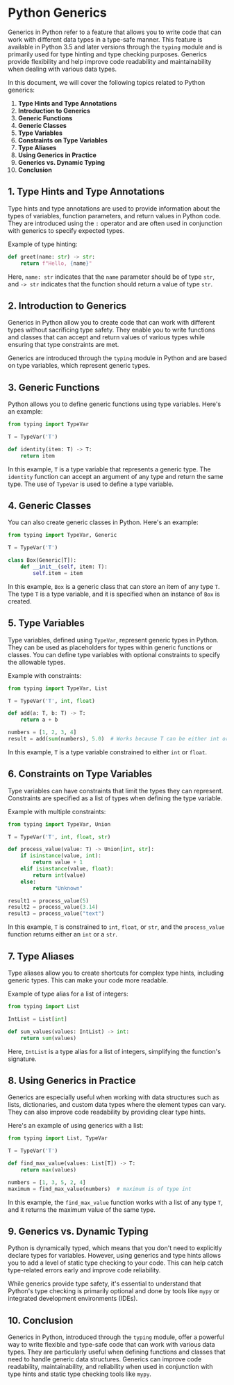 # Python Generics

Generics in Python refer to a feature that allows you to write code that can work with different data types in a type-safe manner. This feature is available in Python 3.5 and later versions through the `typing` module and is primarily used for type hinting and type checking purposes. Generics provide flexibility and help improve code readability and maintainability when dealing with various data types.

In this document, we will cover the following topics related to Python generics:

1. **Type Hints and Type Annotations**
2. **Introduction to Generics**
3. **Generic Functions**
4. **Generic Classes**
5. **Type Variables**
6. **Constraints on Type Variables**
7. **Type Aliases**
8. **Using Generics in Practice**
9. **Generics vs. Dynamic Typing**
10. **Conclusion**

## 1. Type Hints and Type Annotations

Type hints and type annotations are used to provide information about the types of variables, function parameters, and return values in Python code. They are introduced using the `:` operator and are often used in conjunction with generics to specify expected types.

Example of type hinting:

```python
def greet(name: str) -> str:
    return f"Hello, {name}"
```

Here, `name: str` indicates that the `name` parameter should be of type `str`, and `-> str` indicates that the function should return a value of type `str`.

## 2. Introduction to Generics

Generics in Python allow you to create code that can work with different types without sacrificing type safety. They enable you to write functions and classes that can accept and return values of various types while ensuring that type constraints are met.

Generics are introduced through the `typing` module in Python and are based on type variables, which represent generic types.

## 3. Generic Functions

Python allows you to define generic functions using type variables. Here's an example:

```python
from typing import TypeVar

T = TypeVar('T')

def identity(item: T) -> T:
    return item
```

In this example, `T` is a type variable that represents a generic type. The `identity` function can accept an argument of any type and return the same type. The use of `TypeVar` is used to define a type variable.

## 4. Generic Classes

You can also create generic classes in Python. Here's an example:

```python
from typing import TypeVar, Generic

T = TypeVar('T')

class Box(Generic[T]):
    def __init__(self, item: T):
        self.item = item
```

In this example, `Box` is a generic class that can store an item of any type `T`. The type `T` is a type variable, and it is specified when an instance of `Box` is created.

## 5. Type Variables

Type variables, defined using `TypeVar`, represent generic types in Python. They can be used as placeholders for types within generic functions or classes. You can define type variables with optional constraints to specify the allowable types.

Example with constraints:

```python
from typing import TypeVar, List

T = TypeVar('T', int, float)

def add(a: T, b: T) -> T:
    return a + b

numbers = [1, 2, 3, 4]
result = add(sum(numbers), 5.0)  # Works because T can be either int or float
```

In this example, `T` is a type variable constrained to either `int` or `float`.

## 6. Constraints on Type Variables

Type variables can have constraints that limit the types they can represent. Constraints are specified as a list of types when defining the type variable.

Example with multiple constraints:

```python
from typing import TypeVar, Union

T = TypeVar('T', int, float, str)

def process_value(value: T) -> Union[int, str]:
    if isinstance(value, int):
        return value + 1
    elif isinstance(value, float):
        return int(value)
    else:
        return "Unknown"

result1 = process_value(5)
result2 = process_value(3.14)
result3 = process_value("text")
```

In this example, `T` is constrained to `int`, `float`, or `str`, and the `process_value` function returns either an `int` or a `str`.

## 7. Type Aliases

Type aliases allow you to create shortcuts for complex type hints, including generic types. This can make your code more readable.

Example of type alias for a list of integers:

```python
from typing import List

IntList = List[int]

def sum_values(values: IntList) -> int:
    return sum(values)
```

Here, `IntList` is a type alias for a list of integers, simplifying the function's signature.

## 8. Using Generics in Practice

Generics are especially useful when working with data structures such as lists, dictionaries, and custom data types where the element types can vary. They can also improve code readability by providing clear type hints.

Here's an example of using generics with a list:

```python
from typing import List, TypeVar

T = TypeVar('T')

def find_max_value(values: List[T]) -> T:
    return max(values)

numbers = [1, 3, 5, 2, 4]
maximum = find_max_value(numbers)  # maximum is of type int
```

In this example, the `find_max_value` function works with a list of any type `T`, and it returns the maximum value of the same type.

## 9. Generics vs. Dynamic Typing

Python is dynamically typed, which means that you don't need to explicitly declare types for variables. However, using generics and type hints allows you to add a level of static type checking to your code. This can help catch type-related errors early and improve code reliability.

While generics provide type safety, it's essential to understand that Python's type checking is primarily optional and done by tools like `mypy` or integrated development environments (IDEs).

## 10. Conclusion

Generics in Python, introduced through the `typing` module, offer a powerful way to write flexible and type-safe code that can work with various data types. They are particularly useful when defining functions and classes that need to handle generic data structures. Generics can improve code readability, maintainability, and reliability when used in conjunction with type hints and static type checking tools like `mypy`.